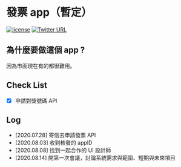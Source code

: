 # 發票 app（暫定）

[![license](https://img.shields.io/badge/license-mit-brightgreen.svg)](https://en.wikipedia.org/wiki/MIT_License)
[![Twitter URL](https://img.shields.io/twitter/follow/bob910078?style=social)](https://twitter.com/bob910078)


## 為什麼要做這個 app ?

因為市面現在有的都很難用。

## Check List 

- [x] 申請對獎號碼 API

## Log

- [2020.07.28] 寄信去申請發票 API
- [2020.08.03] 收到核發的 appID
- [2020.08.08] 找到一起合作的 UI 設計師
- [2020.08.14] 開第一次會議，討論系統需求與範圍、短期與未來項目
